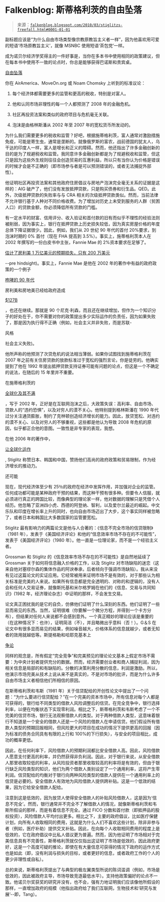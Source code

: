 <!--yml

类别：未分类

日期：2024 年 05 月 12 日 21:37:44

-->

# Falkenblog: 斯蒂格利茨的自由坠落

> 来源：[`falkenblog.blogspot.com/2010/03/stiglitzs-freefall.html#0001-01-01`](http://falkenblog.blogspot.com/2010/03/stiglitzs-freefall.html#0001-01-01)

副标题应该是“为什么自由市场类型像宗教原教旨主义者一样”，因为他喜欢用可爱的短语‘市场原教旨主义’，就像 MSNBC 使用短语‘茶包党’一样。

成为诺贝尔经济学奖得主的一件好事是，当你在多本书中使用相同的政策建议，但在每本书中使用不一致的论点时，你总是能够获得巴诺斯和贵宾桌。

[自由坠落](http://www.amazon.com/Freefall-America-Markets-Sinking-Economy/dp/0393075966/ref=sr_1_1?ie=UTF8&s=books&qid=1267625313&sr=1-1)

你在 AirAmerica、MoveOn.org 或 Noam Chomsky 上听到的标准议论：

1) 每个经济体都需要更多的监管和更高的税收，特别是对富人。

2) 他和认同市场非理性的每一个人都预测了 2008 年的金融危机。

3) 社区再投资法案和类似的政府项目与危机毫无关联。

4) 泡沫是由格林斯潘从 2002 年至 2007 年的宽松货币所发动的。

为什么我们需要更多的税收和监管？好吧，根据施蒂格利茨，富人通常对激励措施免疫，可能是寄生虫，通常是垄断的。就像俄罗斯的富农，战前德国的犹太人，乌干达的印度人一样，富人是增长和正义的障碍。然而，他还指出了许多金融创新的目的是为了规避税收和监管。我同意许多金融创新都是为了规避税收和监管，但这只是因为这些外生规则往往会创造贸易的互惠利益，所以只有当你认为价格是错误的时候才会是不正确的（即市场参与者是可以预测错误的，或者无法捕捉外部性）。

他证明社区再投资法案和其他政府住房倡议与房地产泡沫完全毫无关系的证据是这样的：AIG 破产了，他们没有发放抵押贷款，只是购买债券和衍生品。QED。此外，次级抵押贷款的失败率与与 CRA 相关的次级抵押贷款类似。然而，当前法律不允许银行基于人种对不同价格收费。为了增加对历史上未受到服务的人群（贫困人口）的贷款金额，你必须降低所有贷款的门槛。

有一定水平的财富、信用评分、收入验证和首付款的旧有而似乎不理性的经验法则被削弱，因为事实上，银行在抵押贷款上历史损失较低，因为真实房屋价格的年度总体下降证据很少。因此，例如，我们从 20 世纪 90 年代的首付 20%要求，到泡沫时期的 0% 首付（现在 FHA 提高到 3.5%）。事实上，施蒂格利茨本人在 2002 年撰写的一份白皮书中主张，Fannie Mae 的 2%资本要求在足够了。

[估计了房利美 1 万亿美元的预期损失，只有 200 万美元](http://www.aei.org/outlook/28704)

--pre hindsight)。事实上，Fannie Mae 是他在 2002 年的著作中有益的政府政策的一个例子

[咆哮的 90 年代](http://books.google.com/books?id=mm6A32m53PsC&dq=stiglitz+new+book&printsec=frontcover&source=in&hl=en&ei=McyLS_mzDJH4Ndjw2aYB&sa=X&oi=book_result&ct=result&resnum=11&ved=0CDgQ6AEwCg#v=onepage&q=fannie%20mae&f=false)

房利美和房地美已经给政府造成

[$127B](http://online.wsj.com/article/SB10001424052748703940704575089983572747598.html?KEYWORDS=fannie+mae)

，也还在继续。那就是 90 个尼克·利森，而且还在继续增加，但作为一个知识分子的好处在于，你不需要对你的政策提出多少实际运作的负责任，因为如果失败了，那是因为执行得不正确（例如，社会主义并非失败，而是苏联-

风格

社会主义失败)。

他所声称的他预测了次贷危机的说法相当薄弱。如果你试图找到施蒂格利茨在 2007 年之前有关住房贷款的放款标准过于宽松的强烈言论，你是徒劳的。他确实提到了他在 1992 年提出抵押贷款支持证券可能有问题的论点，但这是一个不确定的说法，在随后的 15 年里并不重要。

在施蒂格利茨的

[全球化及其不满](http://www.nybooks.com/articles/15630)

，写于 2002 年，正好是在互联网泡沫之后，大政策失误：高利率、自由市场、贷款人的“违约恐惧”，以及对穷人的漠不关心。他特别提到格林斯潘在 1990 年代过分关注通货膨胀，制约了克林顿创造经济增长的能力。因此，放贷宽松、对违约的漠不关心、以及对穷人的不够重视，这些都是他认为导致 2008 年危机的原因，似乎都正合他的意图。一致性是非专家的表现，我想。

在他 2006 年的著作中，

[让全球化运作](http://www.amazon.com/Making-Globalization-Work-Joseph-Stiglitz/dp/0393330281/ref=sr_1_1?ie=UTF8&s=books&qid=1267634988&sr=1-1)

, Stiglitz 称赞日本、韩国和中国，赞扬他们高尚的政府政策和贸易限制，作为经济增长的推动力。

还可能

现在，现代经济体至少有 25％的政府在经济中发挥作用，并加强对企业的监管。任何成功都可能是某种政府干预的结果，而这种干预有很多种。但要令人信服，就必须进行真正的跨国比较，而像典型的理论家一样，他对数据的理解只是凭借个人经历。他忽略了亚洲四小虎、西德的阿登纳、智利，以及爱尔兰最近的崛起。中文乐队和印度在增长率上升的同时，也向自由市场迈出了大步，这个事实同样被忽略了，或者日本和韩国比大多数国家的监管要宽松。

Stiglitz 最有影响力的两篇论文是他与人合著的：《信息不完全市场的信贷限制》（1981 年），发表于《美国经济评论》和他的“信息效率市场不存在的不可能性”，发表于《美国经济评论》（1980 年）。他一直是一位理论家，而不是一个经验主义者。

Grossman 和 Stiglitz 的《信息效率市场不存在的不可能性》是自然地延续了 Grossman 关于如何将信息融入价格的工作，以及 Stiglitz 对市场缺陷的迷恋（这来自他对塞缪尔森的集体作品的阿谀奉承，后者倾向于强调市场缺陷）。我从来没有见过这篇论文的实证应用。它经常被用来证明市场不是有效的，对于那些认为相关标准是完美的人来说。如果所有信息都是完全透明的、对称的和逻辑的，没有人会和任何人交易证券，就像斯托基和米尔格罗姆在他们的《信息、交易与共同知识》(1982 年，经济理论杂志）中证明的那样，不会发生交易。

论文真正困扰我的是它的自负，仿佛他们证明了什么深刻的东西。他们证明了一些显而易见的东西。当然，证明很难（你要解一个微分方程，并得到一个卡方分布），但结果对任何人来说都不会感到意外。一个真正精妙的理论应该是重要的（在这种情况下：也许），证明简洁（不），并且略微出乎意料（否！）。G＆S 在论文中有很多显而易见的结果，例如噪音越大，价格体系的信息就越少，或者无知者的效用就越低等。斯提格勒和哈耶克基本上

[争论](https://docs.google.com/viewer?url=http://www.econ-pol.unisi.it/pubdocenti/REP.pdf)

同样的观念是，所有假定“完全竞争”和完美预见的理论论文基本上假定市场不需要：为中央计划者提供充分的数据。然而，经济需要创业者和商人捕捉利润，因为相关信息是局部的和有缺陷的。分散的决策利用分散的信息，利润是激励。所以，他演示市场完美从技术上说从来不是真实的，不是对市场的批评，而是为什么许多自由市场主义者相信他们所相信的原因。

在斯蒂格利茨和韦斯（1981 年）关于信贷配给的开创性论文中提出了一个问题：“为什么要进行信贷配给？”在一个完美的资本市场中，所有信息对每个人都是可获得的，银行给不同类型的借款人风险调整后的信贷。在完全竞争中，银行选择利率，以便在均衡状态下实现零利润。相比之下，斯蒂格利茨和韦斯考虑了一个不完美的信贷市场，银行无法观察借款人的类型。对于两种借款人类型，这意味着银行不知道是一个安全的借款人还是一个风险的借款人在申请信贷。他们假设所有借款人类型的预期回报相同，但风险更大的项目在成功的情况下提供更高的回报（因为标准的债务合同具有有限的上行和 100%的下行损失），与安全的项目相比，成功的概率更低。

因此，在任何利率下，风险借款人的预期利润都比安全借款人高。因此，风险借款人愿意支付更高的利率，并仍然获得非负利润。因此，对于银行来说，从安全借款人那里收取较低的利率，从风险投资者那里收取较高的利率将是有效的，但由于银行缺乏风险类型的知识，他们为两个借款人类别设定了一个通用利率，这将产生零利润。信贷配给的均衡对于银行向两种风险类型的借款人提供在一个通用利率上的信贷是必要的。安全借款人有效地为风险借款人提供跨补贴。这是一个低效的结果，因为它给安全借款人配给。

注意到这是低效的，因为放贷人使得安全借款人的补贴风险借款人，这是因为‘信息不完全’。然而，银行通常并不完全不了解借款人的情况，就像斯蒂格利茨和韦斯所假设的那样，而是有着信息不完全。通过 FICO 分数和首付款（即抵押品的股权投资），风险借款人平均付出更多。相比之下，主要的政府倡议，比如医疗保健计划，向所有人收取相同的费用，这就是为什么人们不喜欢这些计划，除非非参与者（例如，医疗补助）提供交叉补贴。因此，在向每个人收取相同费用的程度上是低效的，它在政府倡议中比私人倡议更为普遍。然而，因为他证明了市场相对于完美信息具有不完善性，斯蒂格利茨就仅仅指出这证明了市场是低效的，因此政府更好，这是一个高度可疑的推论，即使在有大量信息可获得的情况下政府的运作方式也是如此（即，没有利润与损失的目标，或者更好的信息，或者政府工作的个人的更少非理性或自私）。

总的来说，斯蒂格利茨提出了与典型的极左翼类型所说的陈词滥调（例如，市场是低效的，因此被政府主导，市场导致竞逐最低水平）。支持他政策偏好的论点不一致。他诺贝尔奖获奖的研究并没有，也不会，强有力地证明我们应该像他所假设的那样，一直增加政府的规模（他指出政府给了我们互联网，生物技术和‘研究与发展’--即，Tang）。
